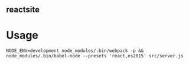 reactsite
---------

Usage
=====

`NODE_ENV=development node_modules/.bin/webpack -p && node_modules/.bin/babel-node --presets 'react,es2015' src/server.js`